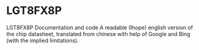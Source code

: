 # LGT8FX8P
LGT8FX8P Documentation and code
A readable (Ihope) english version of the chip datasheet, translated from chinese with help of Google and Bing (with the implied limitations).
